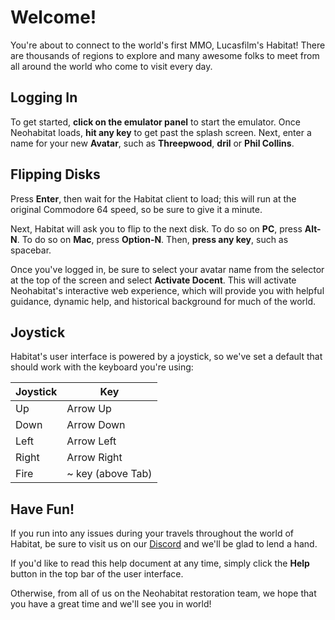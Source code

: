 ﻿Welcome!
========

You're about to connect to the world's first MMO, Lucasfilm's Habitat! There are thousands
of regions to explore and many awesome folks to meet from all around the world who come to
visit every day.

Logging In
----------

To get started, **click on the emulator panel** to start the emulator. Once Neohabitat
loads, **hit any key** to get past the splash screen. Next, enter a name for your
new **Avatar**, such as **Threepwood**, **dril** or **Phil Collins**.

Flipping Disks
--------------

Press **Enter**, then wait for the Habitat client to load; this will run at the original
Commodore 64 speed, so be sure to give it a minute.

Next, Habitat will ask you to flip to the next disk. To do so on **PC**, press **Alt-N**.
To do so on **Mac**, press **Option-N**. Then, **press any key**, such as spacebar.

Once you've logged in, be sure to select your avatar name from the selector at the top of
the screen and select **Activate Docent**. This will activate Neohabitat's interactive web
experience, which will provide you with helpful guidance, dynamic help, and historical
background for much of the world.

Joystick
--------

Habitat's user interface is powered by a joystick, so we've set a default that should work
with the keyboard you're using:

| Joystick | Key               |
|----------|-------------------|
| Up       | Arrow Up          |
| Down     | Arrow Down        |
| Left     | Arrow Left        |
| Right    | Arrow Right       |
| Fire     | ~ key (above Tab) |

Have Fun!
---------

If you run into any issues during your travels throughout the world of Habitat, be sure to visit us on our [Discord](https://discord.gg/rspcX27Vt4) and we'll be glad to lend a hand.

If you'd like to read this help document at any time, simply click the **Help** button in
the top bar of the user interface.

Otherwise, from all of us on the Neohabitat restoration team, we hope that you have a
great time and we'll see you in world!
